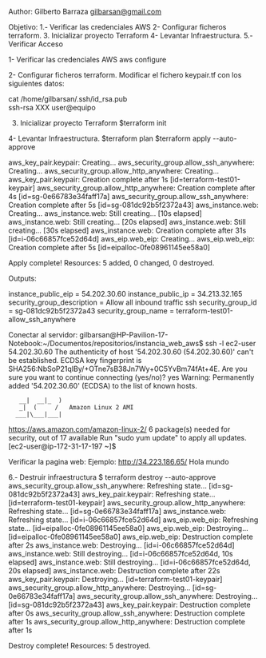 Author:  Gilberto Barraza gilbarsan@gmail.com

Objetivo:
1.- Verificar las credenciales AWS
2- Configurar ficheros terraform.
3. Inicializar proyecto Terraform
4- Levantar Infraestructura.
5.-Verificar Acceso  



1- Verificar las credenciales AWS
aws configure


2- Configurar ficheros terraform.
Modificar el fichero keypair.tf  con  los siguientes datos:

cat  /home/gilbarsan/.ssh/id_rsa.pub   
ssh-rsa XXX user@equipo



3. Inicializar proyecto Terraform
$terraform  init 


4- Levantar Infraestructura.
$terraform  plan
$terraform apply  --auto-approve

aws_key_pair.keypair: Creating...
aws_security_group.allow_ssh_anywhere: Creating...
aws_security_group.allow_http_anywhere: Creating...
aws_key_pair.keypair: Creation complete after 1s [id=terraform-test01-keypair]
aws_security_group.allow_http_anywhere: Creation complete after 4s [id=sg-0e66783e34faff17a]
aws_security_group.allow_ssh_anywhere: Creation complete after 5s [id=sg-081dc92b5f2372a43]
aws_instance.web: Creating...
aws_instance.web: Still creating... [10s elapsed]
aws_instance.web: Still creating... [20s elapsed]
aws_instance.web: Still creating... [30s elapsed]
aws_instance.web: Creation complete after 31s [id=i-06c66857fce52d64d]
aws_eip.web_eip: Creating...
aws_eip.web_eip: Creation complete after 5s [id=eipalloc-0fe08961145ee58a0]

Apply complete! Resources: 5 added, 0 changed, 0 destroyed.

Outputs:

instance_public_eip = 54.202.30.60
instance_public_ip = 34.213.32.165
security_group_description = Allow all  inbound traffic ssh
security_group_id = sg-081dc92b5f2372a43
security_group_name = terraform-test01-allow_ssh_anywhere


Conectar al servidor:
gilbarsan@HP-Pavilion-17-Notebook:~/Documentos/repositorios/instancia_web_aws$ ssh -l ec2-user 54.202.30.60
The authenticity of host '54.202.30.60 (54.202.30.60)' can't be established.
ECDSA key fingerprint is SHA256:NbSoP21qIBy/+OTne7sB38Jn7Wy+0C5YvBm74fAt+4E.
Are you sure you want to continue connecting (yes/no)? yes
Warning: Permanently added '54.202.30.60' (ECDSA) to the list of known hosts.

       __|  __|_  )
       _|  (     /   Amazon Linux 2 AMI
      ___|\___|___|

https://aws.amazon.com/amazon-linux-2/
6 package(s) needed for security, out of 17 available
Run "sudo yum update" to apply all updates.
[ec2-user@ip-172-31-17-197 ~]$ 




Verificar la pagina web:
Ejemplo:
http://34.223.186.65/
Hola mundo



6.- Destruir infraestructura
$ terraform destroy --auto-approve
aws_security_group.allow_ssh_anywhere: Refreshing state... [id=sg-081dc92b5f2372a43]
aws_key_pair.keypair: Refreshing state... [id=terraform-test01-keypair]
aws_security_group.allow_http_anywhere: Refreshing state... [id=sg-0e66783e34faff17a]
aws_instance.web: Refreshing state... [id=i-06c66857fce52d64d]
aws_eip.web_eip: Refreshing state... [id=eipalloc-0fe08961145ee58a0]
aws_eip.web_eip: Destroying... [id=eipalloc-0fe08961145ee58a0]
aws_eip.web_eip: Destruction complete after 2s
aws_instance.web: Destroying... [id=i-06c66857fce52d64d]
aws_instance.web: Still destroying... [id=i-06c66857fce52d64d, 10s elapsed]
aws_instance.web: Still destroying... [id=i-06c66857fce52d64d, 20s elapsed]
aws_instance.web: Destruction complete after 22s
aws_key_pair.keypair: Destroying... [id=terraform-test01-keypair]
aws_security_group.allow_http_anywhere: Destroying... [id=sg-0e66783e34faff17a]
aws_security_group.allow_ssh_anywhere: Destroying... [id=sg-081dc92b5f2372a43]
aws_key_pair.keypair: Destruction complete after 0s
aws_security_group.allow_ssh_anywhere: Destruction complete after 1s
aws_security_group.allow_http_anywhere: Destruction complete after 1s

Destroy complete! Resources: 5 destroyed.



